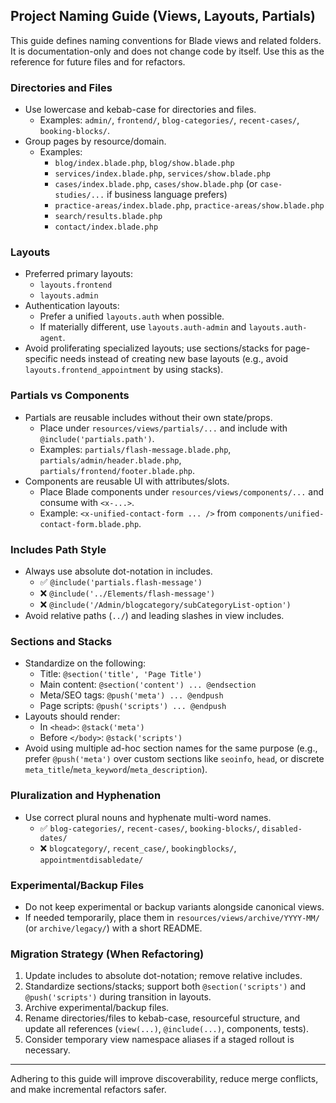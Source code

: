## Project Naming Guide (Views, Layouts, Partials)

This guide defines naming conventions for Blade views and related folders. It is documentation-only and does not change code by itself. Use this as the reference for future files and for refactors.

### Directories and Files
- Use lowercase and kebab-case for directories and files.
  - Examples: `admin/`, `frontend/`, `blog-categories/`, `recent-cases/`, `booking-blocks/`.
- Group pages by resource/domain.
  - Examples:
    - `blog/index.blade.php`, `blog/show.blade.php`
    - `services/index.blade.php`, `services/show.blade.php`
    - `cases/index.blade.php`, `cases/show.blade.php` (or `case-studies/...` if business language prefers)
    - `practice-areas/index.blade.php`, `practice-areas/show.blade.php`
    - `search/results.blade.php`
    - `contact/index.blade.php`

### Layouts
- Preferred primary layouts:
  - `layouts.frontend`
  - `layouts.admin`
- Authentication layouts:
  - Prefer a unified `layouts.auth` when possible.
  - If materially different, use `layouts.auth-admin` and `layouts.auth-agent`.
- Avoid proliferating specialized layouts; use sections/stacks for page-specific needs instead of creating new base layouts (e.g., avoid `layouts.frontend_appointment` by using stacks).

### Partials vs Components
- Partials are reusable includes without their own state/props.
  - Place under `resources/views/partials/...` and include with `@include('partials.path')`.
  - Examples: `partials/flash-message.blade.php`, `partials/admin/header.blade.php`, `partials/frontend/footer.blade.php`.
- Components are reusable UI with attributes/slots.
  - Place Blade components under `resources/views/components/...` and consume with `<x-...>`.
  - Example: `<x-unified-contact-form ... />` from `components/unified-contact-form.blade.php`.

### Includes Path Style
- Always use absolute dot-notation in includes.
  - ✅ `@include('partials.flash-message')`
  - ❌ `@include('../Elements/flash-message')`
  - ❌ `@include('/Admin/blogcategory/subCategoryList-option')`
- Avoid relative paths (`../`) and leading slashes in view includes.

### Sections and Stacks
- Standardize on the following:
  - Title: `@section('title', 'Page Title')`
  - Main content: `@section('content') ... @endsection`
  - Meta/SEO tags: `@push('meta') ... @endpush`
  - Page scripts: `@push('scripts') ... @endpush`
- Layouts should render:
  - In `<head>`: `@stack('meta')`
  - Before `</body>`: `@stack('scripts')`
- Avoid using multiple ad-hoc section names for the same purpose (e.g., prefer `@push('meta')` over custom sections like `seoinfo`, `head`, or discrete `meta_title`/`meta_keyword`/`meta_description`).

### Pluralization and Hyphenation
- Use correct plural nouns and hyphenate multi-word names.
  - ✅ `blog-categories/`, `recent-cases/`, `booking-blocks/`, `disabled-dates/`
  - ❌ `blogcategory/`, `recent_case/`, `bookingblocks/`, `appointmentdisabledate/`

### Experimental/Backup Files
- Do not keep experimental or backup variants alongside canonical views.
- If needed temporarily, place them in `resources/views/archive/YYYY-MM/` (or `archive/legacy/`) with a short README.

### Migration Strategy (When Refactoring)
1. Update includes to absolute dot-notation; remove relative includes.
2. Standardize sections/stacks; support both `@section('scripts')` and `@push('scripts')` during transition in layouts.
3. Archive experimental/backup files.
4. Rename directories/files to kebab-case, resourceful structure, and update all references (`view(...)`, `@include(...)`, components, tests).
5. Consider temporary view namespace aliases if a staged rollout is necessary.

---
Adhering to this guide will improve discoverability, reduce merge conflicts, and make incremental refactors safer.



